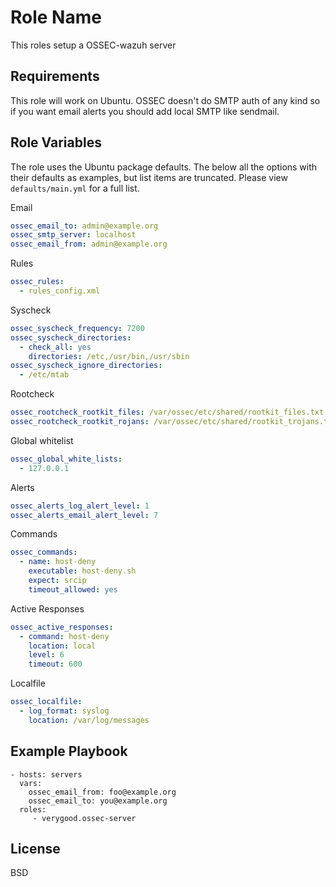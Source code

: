 Role Name
=========

This roles setup a OSSEC-wazuh server

Requirements
------------

This role will work on Ubuntu. OSSEC doesn't do SMTP auth of any kind
so if you want email alerts you should add local SMTP like sendmail.

Role Variables
--------------

The role uses the Ubuntu package defaults. The below all the options with their defaults as examples, but list items are truncated. Please view `defaults/main.yml` for a full list.

Email

```yml
ossec_email_to: admin@example.org
ossec_smtp_server: localhost
ossec_email_from: admin@example.org
```

Rules

```yml
ossec_rules:
  - rules_config.xml
```

Syscheck

```yml
ossec_syscheck_frequency: 7200
ossec_syscheck_directories:
  - check_all: yes
    directories: /etc,/usr/bin,/usr/sbin
ossec_syscheck_ignore_directories:
  - /etc/mtab
```

Rootcheck

```yml
ossec_rootcheck_rootkit_files: /var/ossec/etc/shared/rootkit_files.txt
ossec_rootcheck_rootkit_rojans: /var/ossec/etc/shared/rootkit_trojans.txt
```

Global whitelist

```yml
ossec_global_white_lists:
  - 127.0.0.1
```

Alerts

```yml
ossec_alerts_log_alert_level: 1
ossec_alerts_email_alert_level: 7
```
Commands

```yml
ossec_commands:
  - name: host-deny
    executable: host-deny.sh
    expect: srcip
    timeout_allowed: yes
```

Active Responses

```yml
ossec_active_responses:
  - command: host-deny
    location: local
    level: 6
    timeout: 600
```

Localfile

```yml
ossec_localfile:
  - log_format: syslog
    location: /var/log/messages
```

Example Playbook
----------------

    - hosts: servers
      vars:
        ossec_email_from: foo@example.org
        ossec_email_to: you@example.org
      roles:
         - verygood.ossec-server

License
-------

BSD
